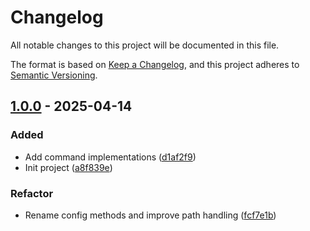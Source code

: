 <!-- markdownlint-disable MD024 MD033 -->
# Changelog

All notable changes to this project will be documented in this file.

The format is based on [Keep a Changelog](https://keepachangelog.com/en/1.0.0/),
and this project adheres to [Semantic Versioning](https://semver.org/spec/v2.0.0.html).

## [1.0.0] - 2025-04-14

### Added

- Add command implementations ([d1af2f9](https://github.com/druagoon/shinc-rs/commit/d1af2f945f25c76ebe4cd5cc020c4122379cb512))
- Init project ([a8f839e](https://github.com/druagoon/shinc-rs/commit/a8f839ed5fe78505b4ddc4463acbd9f9d09bf5e6))

### Refactor

- Rename config methods and improve path handling ([fcf7e1b](https://github.com/druagoon/shinc-rs/commit/fcf7e1bf55e4a27d56d4cbfc40f01e1104e6b106))

[1.0.0]: https://github.com/druagoon/shinc-rs/releases/tag/1.0.0

<!-- generated by git-cliff -->
